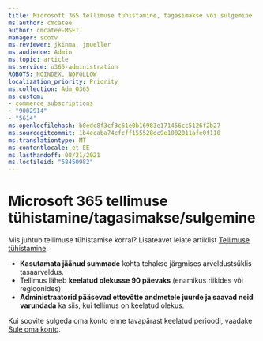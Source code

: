 ```yaml
---
title: Microsoft 365 tellimuse tühistamine, tagasimakse või sulgemine
ms.author: cmcatee
author: cmcatee-MSFT
manager: scotv
ms.reviewer: jkinma, jmueller
ms.audience: Admin
ms.topic: article
ms.service: o365-administration
ROBOTS: NOINDEX, NOFOLLOW
localization_priority: Priority
ms.collection: Adm_O365
ms.custom:
- commerce_subscriptions
- "9002914"
- "5614"
ms.openlocfilehash: b0edc8f3cf3c61e0b16983e171456cc5126f2b27
ms.sourcegitcommit: 1b4ecaba74cfcff155528dc9e1002011afe0f110
ms.translationtype: MT
ms.contentlocale: et-EE
ms.lasthandoff: 08/21/2021
ms.locfileid: "58450982"
---
```

# <a name="cancelrefundclose-your-microsoft-365-subscription"></a>Microsoft 365 tellimuse tühistamine/tagasimakse/sulgemine

Mis juhtub tellimuse tühistamise korral? Lisateavet leiate artiklist [Tellimuse tühistamine](https://docs.microsoft.com/microsoft-365/commerce/subscriptions/cancel-your-subscription?view=o365-worldwide).

- **Kasutamata jäänud summade** kohta tehakse järgmises arveldustsüklis tasaarveldus.
- Tellimus läheb **keelatud olekusse 90 päevaks** (enamikus riikides või regioonides).
- **Administraatorid pääsevad ettevõtte andmetele juurde ja saavad neid varundada** ka siis, kui tellimus on keelatud olekus.

Kui soovite sulgeda oma konto enne tavapärast keelatud perioodi, vaadake [Sule oma konto](https://docs.microsoft.com/microsoft-365/commerce/close-your-account?view=o365-worldwide).
